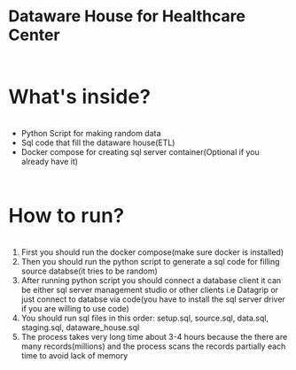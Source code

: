 # Dataware House for Healthcare Center
<br />

<p style="font-size: 36px; font-weight: 600;">What's inside?</p>
<ul>
    <li>Python Script for making random data</li>
    <li>Sql code that fill the dataware house(ETL)</li>
    <li>Docker compose for creating sql server container(Optional if you already have it)</li>
</ul>
<br />


<p style="font-size: 36px; font-weight: 600;">How to run?</p>
<ol>
    <li>First you should run the docker compose(make sure docker is installed)</li>
    <li>Then you should run the python script to generate a sql code for filling source databse(it tries to be random)</li>
    <li>After running python script you should connect a database client it can be either sql server management studio or other clients i.e Datagrip or just connect to databse via code(you have to install the sql server driver if you are willing to use code)</li>
    <li>You should run sql files in this order: setup.sql, source.sql, data.sql, staging.sql, dataware_house.sql</li>
    <li>The process takes very long time about 3-4 hours because the there are many records(millions) and the process scans the records partially each time to avoid lack of memory</li>
</ol>

~~~You can set the python code to generate less records to make the process faster~~~
